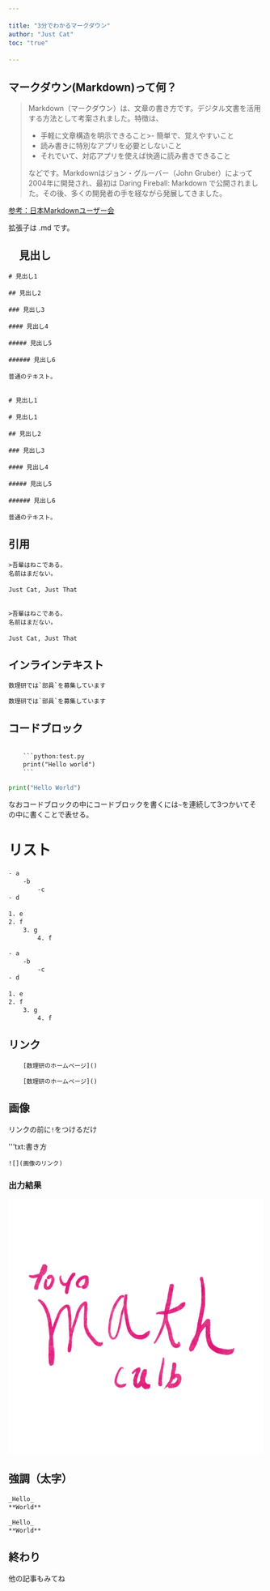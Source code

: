 ```yaml
---

title: "3分でわかるマークダウン"
author: "Just Cat"
toc: "true"

---
```


## マークダウン(Markdown)って何？

> Markdown（マークダウン）は、文章の書き方です。デジタル文書を活用する方法として考案されました。特徴は、
>
>- 手軽に文章構造を明示できること>- 簡単で、覚えやすいこと
>- 読み書きに特別なアプリを必要としないこと
>- それでいて、対応アプリを使えば快適に読み書きできること
>
>などです。Markdownはジョン・グルーバー（John Gruber）によって2004年に開発され、最初は Daring Fireball: Markdown で公開されました。その後、多くの開発者の手を経ながら発展してきました。

[参考：日本Markdownユーザー会](https://www.markdown.jp/what-is-markdown/)

拡張子は .md です。

## 　見出し

```txt:書き方
# 見出し1

## 見出し2

### 見出し3

#### 見出し4

##### 見出し5

###### 見出し6

普通のテキスト。
```

```markdown:出力結果

# 見出し1

# 見出し1

## 見出し2

### 見出し3

#### 見出し4

##### 見出し5

###### 見出し6

普通のテキスト。
```

## 引用

```txt:書き方
>吾輩はねこである。
名前はまだない。

Just Cat, Just That
```

```markdown:出力結果

>吾輩はねこである。
名前はまだない。

Just Cat, Just That
```

## インラインテキスト

```txt:書き方
数理研では`部員`を募集しています
```

```markdown:出力結果
数理研では`部員`を募集しています
```

## コードブロック

~~~txt:書き方

    ```python:test.py
    print("Hello world")
    ```
~~~

```python;test.py
print("Hello World")
```

なおコードブロックの中にコードブロックを書くには`~`を連続して3つかいてその中に書くことで表せる。

# リスト

```txt:書き方
- a
    -b
        -c
- d

1. e
2. f
    3. g
        4. f
```

```markdown:出力結果
- a
    -b
        -c
- d

1. e
2. f
    3. g
        4. f
```

## リンク

```txt:書き方
    [数理研のホームページ]()
```

```markdown:出力結果
    [数理研のホームページ]()
```

## 画像

リンクの前に`!`をつけるだけ

'''txt:書き方

    ![](画像のリンク)


### 出力結果

![](/img/tylogo.jpg)

## 強調（太字）

```txt:書き方
_Hello_
**World**
```

```markdown:出力結果
_Hello_
**World**
```

## 終わり

他の記事もみてね
